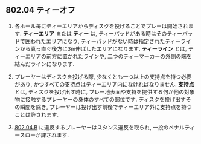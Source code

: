 ## 802.04 ティーオフ

1. 各ホール毎にティーエリアからディスクを投げることでプレーは開始されます. **ティーエリア** または **ティー** は,
ティーパッドがある時はそのティーバッドで囲われたエリアになり,
ティーパッドがない時は指定されたティーラインから真っ直ぐ後方に3m伸ばしたエリアになります. **ティーライン** とは,
ティーエリアの前方に置かれたラインや,
二つのティーマーカーの外側の端を結んだラインになります.

1. プレーヤーはディスクを投げる際,
少なくとも一つ以上の支持点を持つ必要があり,
かつすべての支持点はティーエリア内になければなりません. **支持点** とは,
ディスクを投げ出す時に,
プレー地表面や支持を提供する何か他の対象物に接触するプレーヤーの身体のすべての部位です.
ディスクを投げ出すその瞬間を除き,
プレーヤーは投げ出す前後でティーエリア外に支持点を持つことは許されます.

1. [802.04.B](80204) に違反するプレーヤーはスタンス違反を取られ,
一投のペナルティースローが課されます.
